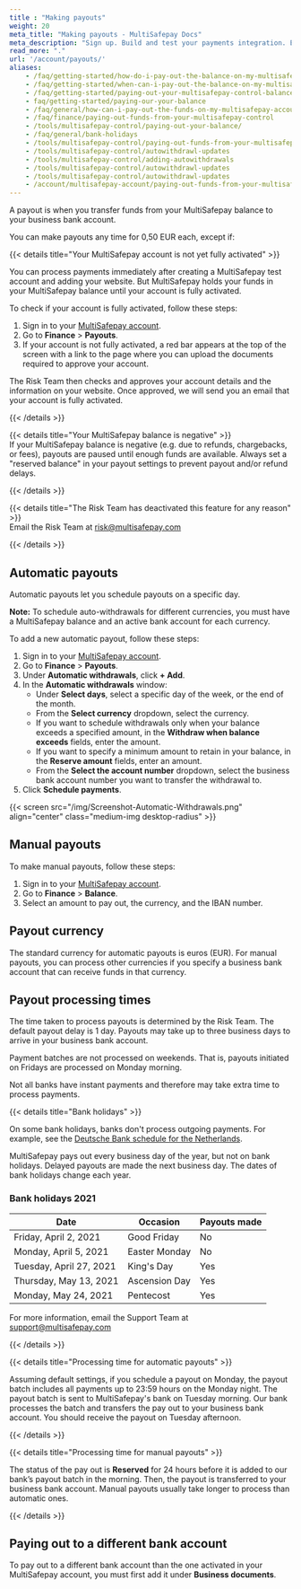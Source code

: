 ```yaml
---
title : "Making payouts"
weight: 20
meta_title: "Making payouts - MultiSafepay Docs"
meta_description: "Sign up. Build and test your payments integration. Explore our products and services. Use our API Reference, SDKs, and wrappers. Get support."
read_more: "."
url: '/account/payouts/'
aliases:
    - /faq/getting-started/how-do-i-pay-out-the-balance-on-my-multisafepay-account-to-my-business-bank-account
    - /faq/getting-started/when-can-i-pay-out-the-balance-on-my-multisafepay-account-to-my-business-bank-account
    - /faq/getting-started/paying-out-your-multisafepay-control-balance-to-your-business-bank-account
    - faq/getting-started/paying-our-your-balance
    - /faq/general/how-can-i-pay-out-the-funds-on-my-multisafepay-account-
    - /faq/finance/paying-out-funds-from-your-multisafepay-control
    - /tools/multisafepay-control/paying-out-your-balance/
    - /faq/general/bank-holidays
    - /tools/multisafepay-control/paying-out-funds-from-your-multisafepay-balance
    - /tools/multisafepay-control/autowithdrawl-updates
    - /tools/multisafepay-control/adding-autowithdrawals
    - /tools/multisafepay-control/autowithdrawl-updates
    - /tools/multisafepay-control/autowithdrawl-updates
    - /account/multisafepay-account/paying-out-funds-from-your-multisafepay-balance/
---
```


A payout is when you transfer funds from your MultiSafepay balance to your business bank account.

You can make payouts any time for 0,50 EUR each, except if:

{{< details title="Your MultiSafepay account is not yet fully activated" >}}

You can process payments immediately after creating a MultiSafepay test account and adding your website. But MultiSafepay holds your funds in your MultiSafepay balance until your account is fully activated.

To check if your account is fully activated, follow these steps:

1. Sign in to your [MultiSafepay account](https://merchant.multisafepay.com).
2. Go to **Finance** > **Payouts**.
3. If your account is not fully activated, a red bar appears at the top of the screen with a link to the page where you can upload the documents required to approve your account.

The Risk Team then checks and approves your account details and the information on your website. Once approved, we will send you an email that your account is fully activated. 

{{< /details >}}

{{< details title="Your MultiSafepay balance is negative" >}}
&nbsp;  
If your MultiSafepay balance is negative (e.g. due to refunds, chargebacks, or fees), payouts are paused until enough funds are available. Always set a "reserved balance" in your payout settings to prevent payout and/or refund delays.

{{< /details >}}

{{< details title="The Risk Team has deactivated this feature for any reason" >}}
&nbsp;  
Email the Risk Team at <risk@multisafepay.com>

{{< /details >}}

## Automatic payouts

Automatic payouts let you schedule payouts on a specific day.

**Note:** To schedule auto-withdrawals for different currencies, you must have a MultiSafepay balance and an active bank account for each currency.

To add a new automatic payout, follow these steps:

1. Sign in to your [MultiSafepay account](https://merchant.multisafepay.com). 
2. Go to **Finance** > **Payouts**.
3. Under **Automatic withdrawals**, click **+ Add**.
4. In the **Automatic withdrawals** window:
    - Under **Select days**, select a specific day of the week, or the end of the month. 
    - From the **Select currency** dropdown, select the currency. 
    - If you want to schedule withdrawals only when your balance exceeds a specified amount, in the **Withdraw when balance exceeds** fields, enter the amount. 
    - If you want to specify a minimum amount to retain in your balance, in the **Reserve amount** fields, enter an amount.
    - From the **Select the account number** dropdown, select the business bank account number you want to transfer the withdrawal to.
5. Click **Schedule payments**.

{{< screen src="/img/Screenshot-Automatic-Withdrawals.png" align="center" class="medium-img desktop-radius" >}}

## Manual payouts

To make manual payouts, follow these steps:

1. Sign in to your [MultiSafepay account](https://merchant.multisafepay.com).
2. Go to **Finance** > **Balance**.
3. Select an amount to pay out, the currency, and the IBAN number.

## Payout currency
The standard currency for automatic payouts is euros (EUR). For manual payouts, you can process other currencies if you specify a business bank account that can receive funds in that currency.

## Payout processing times 
The time taken to process payouts is determined by the Risk Team. The default payout delay is 1 day. Payouts may take up to three business days to arrive in your business bank account.

Payment batches are not processed on weekends. That is, payouts initiated on Fridays are processed on Monday morning.

Not all banks have instant payments and therefore may take extra time to process payments.

{{< details title="Bank holidays" >}}

On some bank holidays, banks don't process outgoing payments. For example, see the [Deutsche Bank schedule for the Netherlands](https://www.deutschebank.nl/nl/content/producten_en_services_services_international_holidays_2017.html).

MultiSafepay pays out every business day of the year, but not on bank holidays. Delayed payouts are made the next business day. The dates of bank holidays change each year.

### Bank holidays 2021

| Date   | Occasion     | Payouts made |
|----------------|-------------------|-----------|
|  Friday, April 2, 2021 | Good Friday     | No  |
|  Monday, April 5, 2021 | Easter Monday     | No  |
|  Tuesday, April 27, 2021 | King's Day     | Yes  |
|  Thursday, May 13, 2021 | Ascension Day     | Yes  |
|  Monday, May 24, 2021 | Pentecost     | Yes  |

For more information, email the Support Team at <support@multisafepay.com>

{{< /details >}}

{{< details title="Processing time for automatic payouts" >}}

Assuming default settings, if you schedule a payout on Monday, the payout batch includes all payments up to 23:59 hours on the Monday night. The payout batch is sent to MultiSafepay's bank on Tuesday morning. Our bank processes the batch and transfers the pay out to your business bank account. You should receive the payout on Tuesday afternoon.

{{< /details >}}

{{< details title="Processing time for manual payouts" >}}

The status of the pay out is **Reserved** for 24 hours before it is added to our bank’s payout batch in the morning. Then, the payout is transferred to your business bank account. Manual payouts usually take longer to process than automatic ones.

{{< /details >}}

## Paying out to a different bank account

To pay out to a different bank account than the one activated in your MultiSafepay account, you must first add it under **Business documents**.
